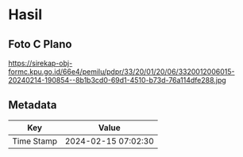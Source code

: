 # Hasil

## Foto C Plano

https://sirekap-obj-formc.kpu.go.id/66e4/pemilu/pdpr/33/20/01/20/06/3320012006015-20240214-190854--8b1b3cd0-69d1-4510-b73d-76a114dfe288.jpg


## Metadata

| Key        | Value               |
| ---------- | ------------------- |
| Time Stamp | 2024-02-15 07:02:30 |



